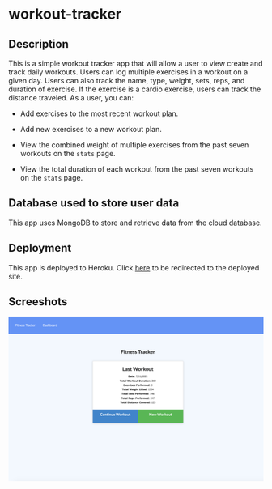 # workout-tracker

## Description

This is a simple workout tracker app that will allow a user to view create and track daily workouts. Users can log multiple exercises in a workout on a given day. Users can also track the name, type, weight, sets, reps, and duration of exercise. If the exercise is a cardio exercise, users can track the distance traveled. As a user, you can:

  * Add exercises to the most recent workout plan.

  * Add new exercises to a new workout plan.

  * View the combined weight of multiple exercises from the past seven workouts on the `stats` page.

  * View the total duration of each workout from the past seven workouts on the `stats` page.

## Database used to store user data

This app uses MongoDB to store and retrieve data from the cloud database.

## Deployment

This app is deployed to Heroku. Click [here](https://gentle-castle-42296.herokuapp.com/) to be redirected to the deployed site.

## Screeshots

![screenshot](./Screenshot1.png)
